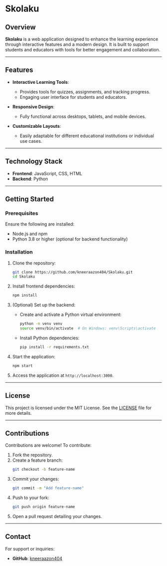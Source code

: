 
# Skolaku  

## Overview  

**Skolaku** is a web application designed to enhance the learning experience through interactive features and a modern design. It is built to support students and educators with tools for better engagement and collaboration.  

---

## Features  

- **Interactive Learning Tools**:  
  - Provides tools for quizzes, assignments, and tracking progress.  
  - Engaging user interface for students and educators.  

- **Responsive Design**:  
  - Fully functional across desktops, tablets, and mobile devices.  

- **Customizable Layouts**:  
  - Easily adaptable for different educational institutions or individual use cases.  

---

## Technology Stack  

- **Frontend**: JavaScript, CSS, HTML  
- **Backend**: Python  

---

## Getting Started  

### Prerequisites  

Ensure the following are installed:  
- Node.js and npm  
- Python 3.8 or higher (optional for backend functionality)  

### Installation  

1. Clone the repository:  
   ```bash  
   git clone https://github.com/kneeraazon404/Skolaku.git  
   cd Skolaku  
   ```  

2. Install frontend dependencies:  
   ```bash  
   npm install  
   ```  

3. (Optional) Set up the backend:  
   - Create and activate a Python virtual environment:  
     ```bash  
     python -m venv venv  
     source venv/bin/activate  # On Windows: venv\Scripts\activate  
     ```  
   - Install Python dependencies:  
     ```bash  
     pip install -r requirements.txt  
     ```  

4. Start the application:  
   ```bash  
   npm start  
   ```  

5. Access the application at `http://localhost:3000`.  

---

## License  

This project is licensed under the MIT License. See the [LICENSE](LICENSE) file for more details.  

---

## Contributions  

Contributions are welcome! To contribute:  

1. Fork the repository.  
2. Create a feature branch:  
   ```bash  
   git checkout -b feature-name  
   ```  
3. Commit your changes:  
   ```bash  
   git commit -m "Add feature-name"  
   ```  
4. Push to your fork:  
   ```bash  
   git push origin feature-name  
   ```  
5. Open a pull request detailing your changes.  

---

## Contact  

For support or inquiries:  
- **GitHub**: [kneeraazon404](https://github.com/kneeraazon404)  
